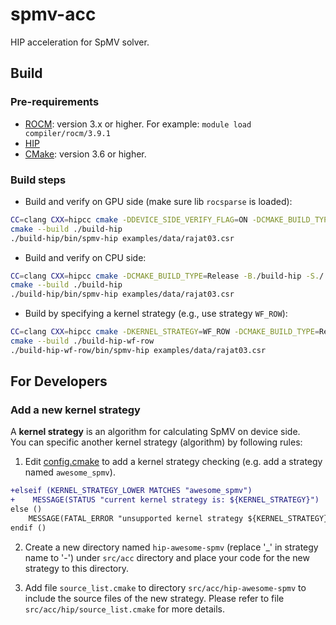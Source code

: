 # spmv-acc

HIP acceleration for SpMV solver.

## Build
### Pre-requirements
- [ROCM](https://rocmdocs.amd.com): version 3.x or higher. For example: `module load compiler/rocm/3.9.1`
- [HIP](https://github.com/ROCm-Developer-Tools/HIP)
- [CMake](https://cmake.org): version 3.6 or higher.

### Build steps
- Build and verify on GPU side (make sure lib `rocsparse` is loaded):
```bash
CC=clang CXX=hipcc cmake -DDEVICE_SIDE_VERIFY_FLAG=ON -DCMAKE_BUILD_TYPE=Release -B./build-hip -S./
cmake --build ./build-hip
./build-hip/bin/spmv-hip examples/data/rajat03.csr
```

- Build and verify on CPU side:
```bash
CC=clang CXX=hipcc cmake -DCMAKE_BUILD_TYPE=Release -B./build-hip -S./
cmake --build ./build-hip
./build-hip/bin/spmv-hip examples/data/rajat03.csr
```

- Build by specifying a kernel strategy (e.g., use strategy `WF_ROW`):
```bash
CC=clang CXX=hipcc cmake -DKERNEL_STRATEGY=WF_ROW -DCMAKE_BUILD_TYPE=Release -B./build-hip-wf-row -S./
cmake --build ./build-hip-wf-row
./build-hip-wf-row/bin/spmv-hip examples/data/rajat03.csr
```

## For Developers
### Add a new kernel strategy
A **kernel strategy** is an algorithm for calculating SpMV on device side.  
You can specific another kernel strategy (algorithm) by following rules:
1. Edit [config.cmake](config.cmake) to add a kernel strategy checking (e.g. add a strategy named `awesome_spmv`).
```diff
+elseif (KERNEL_STRATEGY_LOWER MATCHES "awesome_spmv")
+    MESSAGE(STATUS "current kernel strategy is: ${KERNEL_STRATEGY}")
else ()
    MESSAGE(FATAL_ERROR "unsupported kernel strategy ${KERNEL_STRATEGY}")
endif ()
```
2. Create a new directory named `hip-awesome-spmv` (replace '_' in strategy name to '-') under `src/acc` directory 
   and place your code for the new strategy to this directory.

3. Add file `source_list.cmake` to directory `src/acc/hip-awesome-spmv` to include the source files of the new strategy.
    Please refer to file `src/acc/hip/source_list.cmake` for more details.
